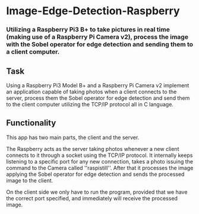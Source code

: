 # Image-Edge-Detection-Raspberry

### Utilizing a Raspberry Pi3 B+ to take pictures in real time (making use of a Raspberry Pi Camera v2), process the image with the Sobel operator for edge detection and sending them to a client computer.

## Task

Using a Raspberry Pi3 Model B+ and a Raspberry Pi Camera v2 implement an application capable of taking photos when a client connects to the server, process them the Sobel operator for edge detection and send them to the client computer utilizing the TCP/IP protocol all in C language.

## Functionality

This app has two main parts, the client and the server.

The Raspberry acts as the server taking photos whenever a new client connects to it through a socket using the TCP/IP protocol. It internally keeps listening to a specific port for any new connection, takes a photo issuing the command to the Camera called ''raspistill''. After that it processes the image applying the Sobel operator for edge detection and sends the processed image to the client.

On the client side we only have to run the program, provided that we have the correct port specified, and immediately will receive the processed image.